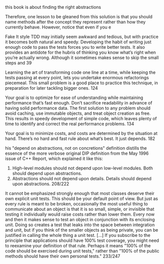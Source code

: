 this book is about finding the right abstractions

Therefore, one lesson to be gleaned from this solution is that you should name methods after the concept they represent rather than how they currently behave. However, notice that even if you e





Fake It style TDD may initially seem awkward and tedious, but with practice it becomes both natural and speedy. Developing the habit of writing just enough code to pass the tests forces you to write better tests. It also provides an antidote for the hubris of thinking you know what’s right when you’re actually wrong. Although it sometimes makes sense to skip the small steps and 39


Learning the art of transforming code one line at a time, while keeping the tests passing at every point, lets you undertake enormous refactorings piecemeal. This small problem is a good place to practice this technique, in preparation for later tackling bigger ones.
124

Your goal is to optimize for ease of understanding while maintaining performance that’s fast enough. Don’t sacrifice readability in advance of having solid performance data. The first solution to any problem should avoid caching, use immutable objects, and treat object creation as free. This results in speedy development of simple code, which leaves plenty of time to identify and correct the real performance problems.
134


Your goal is to minimize costs, and costs are determined by the situation at hand. There’s no hard and fast rule about what’s best. It just depends.
182


his "depend on abstractions, not on concretions" definition distills the essence of the more verbose original DIP definition from the May 1996 issue of C++ Report, which explained it like this:
1. High-level modules should not depend upon low-level modules. Both should depend upon abstractions.
2. Abstractions should not depend upon details. Details should depend upon abstractions.
208/222



It cannot be emphasized strongly enough that most classes deserve their own explicit unit tests. This should be your default point of view. But just as every rule is meant to be broken, occasionally the most useful thing to communicate about an object is that it is so small, simple, or invisible that testing it individually would raise costs rather than lower them. Every now and then it makes sense to test an object in conjunction with its enclosing unit. Doing so creates a test that leaks into the space between integration and unit, but if you think of the smaller objects as being private, you can be justified in calling the whole thing a unit test.
[...]
If you subscribe to the principle that applications should have 100% test coverage, you might need to reexamine your definition of that rule. Perhaps it means "100% of the code should be exercised during unit tests," rather than "100% of the public methods should have their own personal tests."
233/247

